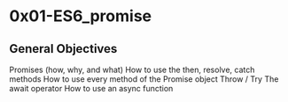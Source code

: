 # 0x01-ES6_promise

## General Objectives

Promises (how, why, and what)
How to use the then, resolve, catch methods
How to use every method of the Promise object
Throw / Try
The await operator
How to use an async function